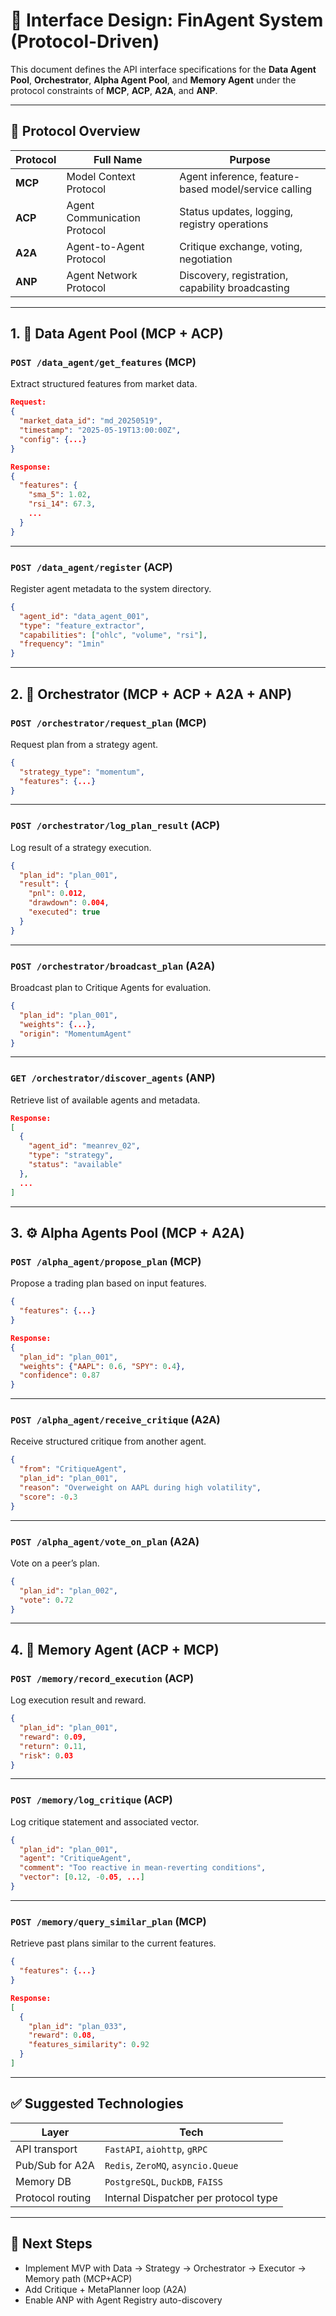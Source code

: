 # 📘 Interface Design: FinAgent System (Protocol-Driven)

This document defines the API interface specifications for the **Data Agent Pool**, **Orchestrator**, **Alpha Agent Pool**, and **Memory Agent** under the protocol constraints of **MCP**, **ACP**, **A2A**, and **ANP**.

---

## 🧩 Protocol Overview

| Protocol | Full Name | Purpose |
|----------|-----------|---------|
| **MCP**  | Model Context Protocol | Agent inference, feature-based model/service calling |
| **ACP**  | Agent Communication Protocol | Status updates, logging, registry operations |
| **A2A**  | Agent-to-Agent Protocol | Critique exchange, voting, negotiation |
| **ANP**  | Agent Network Protocol | Discovery, registration, capability broadcasting |

---

## 1. 🧠 Data Agent Pool (MCP + ACP)

### `POST /data_agent/get_features` (MCP)

Extract structured features from market data.

```json
Request:
{
  "market_data_id": "md_20250519",
  "timestamp": "2025-05-19T13:00:00Z",
  "config": {...}
}
```

```json
Response:
{
  "features": {
    "sma_5": 1.02,
    "rsi_14": 67.3,
    ...
  }
}
```

---

### `POST /data_agent/register` (ACP)

Register agent metadata to the system directory.

```json
{
  "agent_id": "data_agent_001",
  "type": "feature_extractor",
  "capabilities": ["ohlc", "volume", "rsi"],
  "frequency": "1min"
}
```

---

## 2. 🧭 Orchestrator (MCP + ACP + A2A + ANP)

### `POST /orchestrator/request_plan` (MCP)

Request plan from a strategy agent.

```json
{
  "strategy_type": "momentum",
  "features": {...}
}
```

---

### `POST /orchestrator/log_plan_result` (ACP)

Log result of a strategy execution.

```json
{
  "plan_id": "plan_001",
  "result": {
    "pnl": 0.012,
    "drawdown": 0.004,
    "executed": true
  }
}
```

---

### `POST /orchestrator/broadcast_plan` (A2A)

Broadcast plan to Critique Agents for evaluation.

```json
{
  "plan_id": "plan_001",
  "weights": {...},
  "origin": "MomentumAgent"
}
```

---

### `GET /orchestrator/discover_agents` (ANP)

Retrieve list of available agents and metadata.

```json
Response:
[
  {
    "agent_id": "meanrev_02",
    "type": "strategy",
    "status": "available"
  },
  ...
]
```

---

## 3. ⚙️ Alpha Agents Pool (MCP + A2A)

### `POST /alpha_agent/propose_plan` (MCP)

Propose a trading plan based on input features.

```json
{
  "features": {...}
}
```

```json
Response:
{
  "plan_id": "plan_001",
  "weights": {"AAPL": 0.6, "SPY": 0.4},
  "confidence": 0.87
}
```

---

### `POST /alpha_agent/receive_critique` (A2A)

Receive structured critique from another agent.

```json
{
  "from": "CritiqueAgent",
  "plan_id": "plan_001",
  "reason": "Overweight on AAPL during high volatility",
  "score": -0.3
}
```

---

### `POST /alpha_agent/vote_on_plan` (A2A)

Vote on a peer’s plan.

```json
{
  "plan_id": "plan_002",
  "vote": 0.72
}
```

---

## 4. 💾 Memory Agent (ACP + MCP)

### `POST /memory/record_execution` (ACP)

Log execution result and reward.

```json
{
  "plan_id": "plan_001",
  "reward": 0.09,
  "return": 0.11,
  "risk": 0.03
}
```

---

### `POST /memory/log_critique` (ACP)

Log critique statement and associated vector.

```json
{
  "plan_id": "plan_001",
  "agent": "CritiqueAgent",
  "comment": "Too reactive in mean-reverting conditions",
  "vector": [0.12, -0.05, ...]
}
```

---

### `POST /memory/query_similar_plan` (MCP)

Retrieve past plans similar to the current features.

```json
{
  "features": {...}
}
```

```json
Response:
[
  {
    "plan_id": "plan_033",
    "reward": 0.08,
    "features_similarity": 0.92
  }
]
```

---

## ✅ Suggested Technologies

| Layer | Tech |
|-------|------|
| API transport | `FastAPI`, `aiohttp`, `gRPC` |
| Pub/Sub for A2A | `Redis`, `ZeroMQ`, `asyncio.Queue` |
| Memory DB | `PostgreSQL`, `DuckDB`, `FAISS` |
| Protocol routing | Internal Dispatcher per protocol type |

---

## 📌 Next Steps

- Implement MVP with Data → Strategy → Orchestrator → Executor → Memory path (MCP+ACP)
- Add Critique + MetaPlanner loop (A2A)
- Enable ANP with Agent Registry auto-discovery
